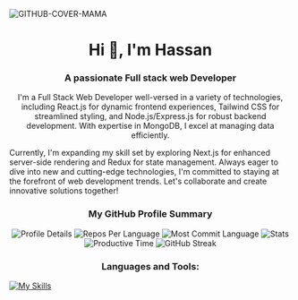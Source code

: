 
![GITHUB-COVER-MAMA](https://github.com/devalienbrain/devalienbrain/assets/136051509/abd41d84-1683-4113-8ac8-41719900ca9e)


<h1 align="center">Hi 👋, I'm Hassan</h1>
<h3 align="center">A passionate Full stack web Developer</h3>

<p align="center">
  I'm a Full Stack Web Developer well-versed in a variety of technologies, including React.js for dynamic frontend experiences, Tailwind CSS for streamlined styling, and Node.js/Express.js for robust backend development. With expertise in MongoDB, I excel at managing data efficiently.

  Currently, I'm expanding my skill set by exploring Next.js for enhanced server-side rendering and Redux for state management. Always eager to dive into new and cutting-edge technologies, I'm committed to staying at the forefront of web development trends. Let's collaborate and create innovative solutions together!
</p>
  

<h3 align="center">My GitHub Profile Summary</h3>

<div align="center">
  <img src="http://github-profile-summary-cards.vercel.app/api/cards/profile-details?username=devalienbrain&theme=monokai" alt="Profile Details">
  <img src="http://github-profile-summary-cards.vercel.app/api/cards/repos-per-language?username=devalienbrain&theme=monokai" alt="Repos Per Language">
  <img src="http://github-profile-summary-cards.vercel.app/api/cards/most-commit-language?username=devalienbrain&theme=monokai" alt="Most Commit Language">
  <img src="http://github-profile-summary-cards.vercel.app/api/cards/stats?username=devalienbrain&theme=monokai" alt="Stats">
  <img src="http://github-profile-summary-cards.vercel.app/api/cards/productive-time?username=devalienbrain&theme=monokai&utcOffset=8" alt="Productive Time">
   <img src="https://github-readme-streak-stats.herokuapp.com?user=devalienbrain&theme=monokai" alt="GitHub Streak">
</div>

<h3 align="center">Languages and Tools:</h3>

<p align="center"> 


[![My Skills](https://skillicons.dev/icons?i=html,css,tailwind,js,react,firebase,express,nodejs,mongodb,nextjs,c,cpp,java,figma,git,github,vscode,vercel&theme=light)](https://skillicons.dev)
  
</p>
